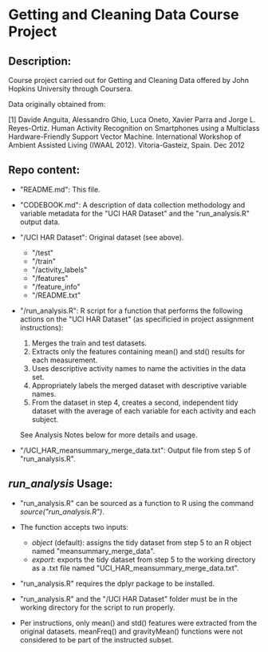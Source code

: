 # Getting and Cleaning Data Course Project

## Description:

Course project carried out for Getting and Cleaning Data offered by John Hopkins University through Coursera. 

Data originally obtained from: 

[1] Davide Anguita, Alessandro Ghio, Luca Oneto, Xavier Parra and Jorge L. Reyes-Ortiz. Human Activity Recognition on Smartphones using a Multiclass Hardware-Friendly Support Vector Machine. International Workshop of Ambient Assisted Living (IWAAL 2012). Vitoria-Gasteiz, Spain. Dec 2012

## Repo content:

- "README.md": This file. 

- "CODEBOOK.md": A description of data collection methodology and variable metadata for the "UCI HAR Dataset" and the "run_analysis.R" output data. 

- "/UCI HAR Dataset": Original dataset (see above). 

	- "/test"
	- "/train"
	- "/activity_labels"
	- "/features"
	- "/feature_info"
	- "/README.txt"

- "/run_analysis.R": R script for a function that performs the following actions on the "UCI HAR Dataset" (as specificied in project assignment instructions):
	
	1. Merges the train and test datasets. 
	2. Extracts only the features containing mean() and std() results for each measurement. 
	3. Uses descriptive activity names to name the activities in the data set. 
	4. Appropriately labels the merged dataset with descriptive variable names. 
	5. From the dataset in step 4, creates a second, independent tidy dataset with the average of each variable for each activity and each subject. 
	
	See Analysis Notes below for more details and usage. 

- "/UCI_HAR_meansummary_merge_data.txt": Output file from step 5 of "run_analysis.R". 

## *run_analysis* Usage:

- "run_analysis.R" can be sourced as a function to R using the command *source("run_analysis.R")*.  

- The function accepts two inputs:
	- *object* (default): assigns the tidy dataset from step 5 to an R object named "meansummary_merge_data". 
	- *export*: exports the tidy dataset from step 5 to the working directory as a .txt file named "UCI_HAR_meansummary_merge_data.txt". 

- "run_analysis.R" requires the dplyr package to be installed. 

- "run_analysis.R" and the "/UCI HAR Dataset" folder must be in the working directory for the script to run properly.

- Per instructions, only mean() and std() features were extracted from the original datasets. meanFreq() and gravityMean() functions were not considered to be part of the instructed subset.

